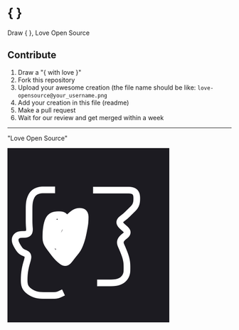# { }
Draw { }, Love Open Source

## Contribute

1. Draw a "{ with love }" 
2. Fork this repository
3. Upload your awesome creation (the file name should be like: `love-opensource@your_username.png`
4. Add your creation in this file (readme)
5. Make a pull request
6. Wait for our review and get merged within a week

----

"Love Open Source"

![](love-opensource@iamsurge.png)
